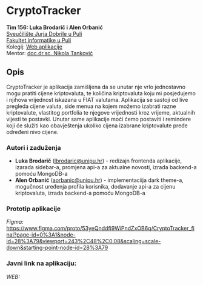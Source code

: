 # CryptoTracker

**Tim 156: Luka Brodarič i Alen Orbanić <br />**
[Sveučilište Jurja Dobrile u Puli](https://www.unipu.hr/)<br />
[Fakultet informatike u Puli](https://fipu.unipu.hr/) <br />
Kolegij: [Web aplikacije](https://www.notion.so/fiputreca/Web-aplikacije-7ba8350d498546a78812399024edac44) <br />
Mentor: [doc.dr.sc. Nikola Tanković](https://www.notion.so/Kontakt-stranica-875574d1b92248b1a8e90dae52cd29a9)<br />

## Opis

CryptoTracker je aplikacija zamišljena da se unutar nje vrlo jednostavno mogu pratiti cijene kriptovaluta, te količina kriptovaluta koju mi posjedujemo i njihova vrijednost iskazana u FIAT valutama. Aplikacija se sastoji od live pregleda cijene valuta, side menua na kojem možemo izabrati razne kriptovalute, vlastitog portfolia te njegove vrijednosti kroz vrijeme, aktualnih vijesti te postavki. Unutar same aplikacije moći ćemo postaviti i remindere koji će služiti kao obavještenja ukoliko cijena izabrane kriptovalute pređe određeni nivo cijene.

### Autori i zaduženja

- **Luka Brodarič** (lbrodaric@unipu.hr) - redizajn frontenda aplikacije, izarada sidebar-a, promjena api-a za aktualne novosti, izrada backend-a pomoću MongoDB-a
- **Alen Orbanić** (aorbanic@unipu.hr) - implementaciija dark theme-a, mogučnost uređenja profila korisnika, dodavanje api-a za cijenu kriptovaluta, izrada backend-a pomoću MongoDB-a

### Prototip aplikacije

_Figma:_ https://www.figma.com/proto/53yeQnddfi9WiPndZxOB6q/CryptoTracker_final?page-id=0%3A1&node-id=28%3A79&viewport=243%2C48%2C0.08&scaling=scale-down&starting-point-node-id=28%3A79

### Javni link na aplikaciju:

_WEB:_ 
